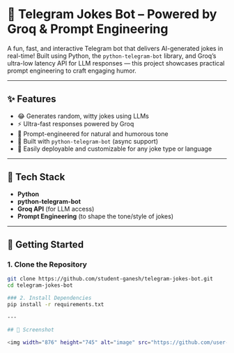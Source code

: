 # 🤖 Telegram Jokes Bot – Powered by Groq & Prompt Engineering

A fun, fast, and interactive Telegram bot that delivers AI-generated jokes in real-time! Built using Python, the `python-telegram-bot` library, and Groq’s ultra-low latency API for LLM responses — this project showcases practical prompt engineering to craft engaging humor.

---

## ✨ Features

- 😂 Generates random, witty jokes using LLMs
- ⚡ Ultra-fast responses powered by Groq
- 🧠 Prompt-engineered for natural and humorous tone
- 🤖 Built with `python-telegram-bot` (async support)
- 💬 Easily deployable and customizable for any joke type or language

---

## 🔧 Tech Stack

- **Python**
- **python-telegram-bot**
- **Groq API** (for LLM access)
- **Prompt Engineering** (to shape the tone/style of jokes)

---

## 🚀 Getting Started

### 1. Clone the Repository
```bash
git clone https://github.com/student-ganesh/telegram-jokes-bot.git
cd telegram-jokes-bot

### 2. Install Dependencies
pip install -r requirements.txt

---

## 📸 Screenshot

<img width="876" height="745" alt="image" src="https://github.com/user-attachments/assets/0fd6ebfe-bbfe-447f-859b-24f0af18c5ce" />
